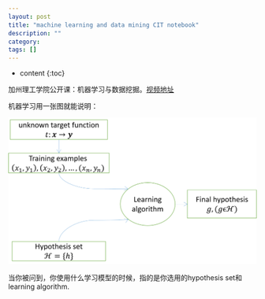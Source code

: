 ```yaml
---
layout: post
title: "machine learning and data mining CIT notebook"
description: ""
category: 
tags: []
---
```

* content
{:toc}

加州理工学院公开课：机器学习与数据挖掘。[视频地址](http://open.163.com/movie/2012/2/3/C/M8FH262HJ_M8FTVDQ3C.html)




机器学习用一张图就能说明：
<div align="center">
<img src="https://github.com/WindTom/imagestom/blob/master/hypotheis.png?raw=true">
</div>

当你被问到，你使用什么学习模型的时候，指的是你选用的hypothesis set和learning algorithm.